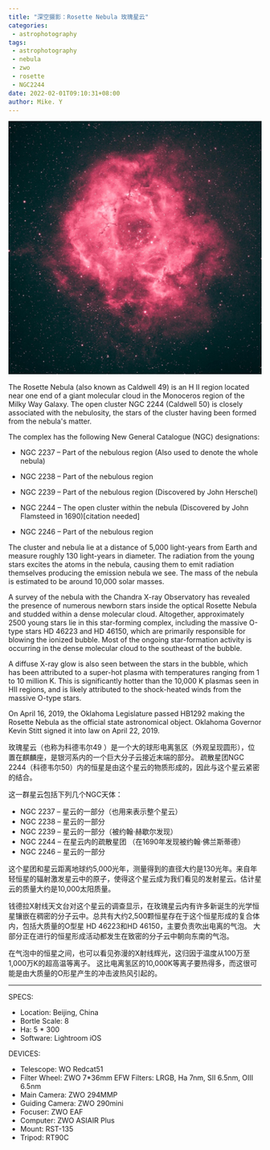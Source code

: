 ```yaml
---
title: "深空摄影：Rosette Nebula 玫瑰星云"
categories:
 - astrophotography
tags:
 - astrophotography
 - nebula
 - zwo
 - rosette
 - NGC2244
date: 2022-02-01T09:10:31+08:00
author: Mike. Y
---
```


![1C0BF301-BE92-4E66-A5A4-2A8DADFB0C59](../../../static/images/1C0BF301-BE92-4E66-A5A4-2A8DADFB0C59.jpg)



The Rosette Nebula (also known as Caldwell 49) is an H II region located near one end of a giant molecular cloud in the Monoceros region of the Milky Way Galaxy. The open cluster NGC 2244 (Caldwell 50) is closely associated with the nebulosity, the stars of the cluster having been formed from the nebula's matter.

The complex has the following New General Catalogue (NGC) designations:

- NGC 2237 – Part of the nebulous region (Also used to denote the whole nebula)

- NGC 2238 – Part of the nebulous region

- NGC 2239 – Part of the nebulous region (Discovered by John Herschel)

- NGC 2244 – The open cluster within the nebula (Discovered by John Flamsteed in 1690)[citation needed]

- NGC 2246 – Part of the nebulous region

The cluster and nebula lie at a distance of 5,000 light-years from Earth and measure roughly 130 light-years in diameter. The radiation from the young stars excites the atoms in the nebula, causing them to emit radiation themselves producing the emission nebula we see. The mass of the nebula is estimated to be around 10,000 solar masses.

A survey of the nebula with the Chandra X-ray Observatory has revealed the presence of numerous newborn stars inside the optical Rosette Nebula and studded within a dense molecular cloud. Altogether, approximately 2500 young stars lie in this star-forming complex, including the massive O-type stars HD 46223 and HD 46150, which are primarily responsible for blowing the ionized bubble. Most of the ongoing star-formation activity is occurring in the dense molecular cloud to the southeast of the bubble.

A diffuse X-ray glow is also seen between the stars in the bubble, which has been attributed to a super-hot plasma with temperatures ranging from 1 to 10 million K. This is significantly hotter than the 10,000 K plasmas seen in HII regions, and is likely attributed to the shock-heated winds from the massive O-type stars.

On April 16, 2019, the Oklahoma Legislature passed HB1292 making the Rosette Nebula as the official state astronomical object. Oklahoma Governor Kevin Stitt signed it into law on April 22, 2019.



玫瑰星云（也称为科德韦尔49 ）是一个大的球形电离氢区（外观呈现圆形），位置在麒麟座，是银河系内的一个巨大分子云接近末端的部分。 疏散星团NGC 2244（科德韦尔50）内的恒星是由这个星云的物质形成的，因此与这个星云紧密的结合。

这一群星云包括下列几个NGC天体：

- NGC 2237 – 星云的一部分（也用来表示整个星云）
- NGC 2238 – 星云的一部分
- NGC 2239 – 星云的一部分（被约翰·赫歇尔发现）
- NGC 2244 – 在星云内的疏散星团 （在1690年发现被约翰·佛兰斯蒂德）
- NGC 2246 – 星云的一部分

这个星团和星云距离地球约5,000光年，测量得到的直径大约是130光年。来自年轻恒星的辐射激发星云中的原子，使得这个星云成为我们看见的发射星云。估计星云的质量大约是10,000太阳质量。

钱德拉X射线天文台对这个星云的调查显示，在玫瑰星云内有许多新诞生的光学恒星镶嵌在稠密的分子云中。总共有大约2,500颗恒星存在于这个恒星形成的复合体内，包括大质量的O型星 HD 46223和HD 46150，主要负责吹出电离的气泡。 大部分正在进行的恒星形成活动都发生在致密的分子云中朝向东南的气泡。

在气泡中的恒星之间，也可以看见弥漫的X射线辉光，这归因于温度从100万至1,000万K的超高温等离子。 这比电离氢区的10,000K等离子要热得多，而这很可能是由大质量的O形星产生的冲击波热风引起的。

---

SPECS:
- Location: Beijing, China
- Bortle Scale: 8
- Ha: 5 * 300
- Software: Lightroom iOS 



DEVICES:
- Telescope: WO Redcat51
- Filter Wheel: ZWO 7*36mm EFW Filters: LRGB, Ha 7nm, SII 6.5nm, OIII 6.5nm
- Main Camera: ZWO 294MMP
- Guiding Camera: ZWO 290mini
- Focuser: ZWO EAF
- Computer: ZWO ASIAIR Plus
- Mount: RST-135
- Tripod: RT90C
